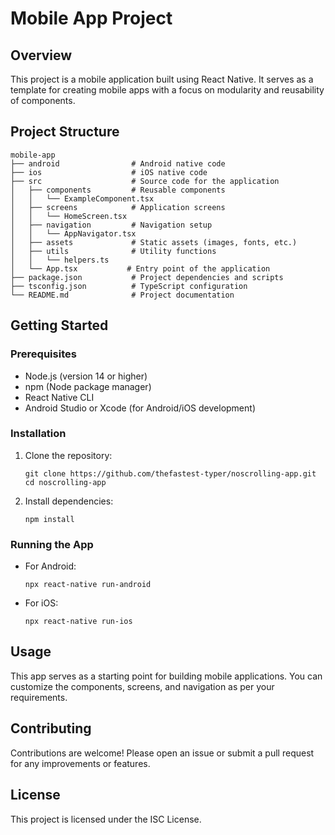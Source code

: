 # Mobile App Project

## Overview
This project is a mobile application built using React Native. It serves as a template for creating mobile apps with a focus on modularity and reusability of components.

## Project Structure
```
mobile-app
├── android                # Android native code
├── ios                    # iOS native code
├── src                    # Source code for the application
│   ├── components         # Reusable components
│   │   └── ExampleComponent.tsx
│   ├── screens            # Application screens
│   │   └── HomeScreen.tsx
│   ├── navigation         # Navigation setup
│   │   └── AppNavigator.tsx
│   ├── assets             # Static assets (images, fonts, etc.)
│   ├── utils              # Utility functions
│   │   └── helpers.ts
│   └── App.tsx           # Entry point of the application
├── package.json           # Project dependencies and scripts
├── tsconfig.json          # TypeScript configuration
└── README.md              # Project documentation
```

## Getting Started

### Prerequisites
- Node.js (version 14 or higher)
- npm (Node package manager)
- React Native CLI
- Android Studio or Xcode (for Android/iOS development)

### Installation
1. Clone the repository:
   ```
   git clone https://github.com/thefastest-typer/noscrolling-app.git
   cd noscrolling-app
   ```

2. Install dependencies:
   ```
   npm install
   ```

### Running the App
- For Android:
  ```
  npx react-native run-android
  ```

- For iOS:
  ```
  npx react-native run-ios
  ```

## Usage
This app serves as a starting point for building mobile applications. You can customize the components, screens, and navigation as per your requirements.

## Contributing
Contributions are welcome! Please open an issue or submit a pull request for any improvements or features.

## License
This project is licensed under the ISC License.
